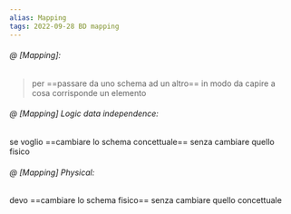 ```yaml
---
alias: Mapping
tags: 2022-09-28 BD mapping
---
```


###### @ [Mapping]:
> per ==passare da uno schema ad un altro== in modo da capire a cosa corrisponde un elemento
<!--ID: 1670236971075-->


###### @ [Mapping] Logic data independence:
se voglio ==cambiare lo schema concettuale== senza cambiare quello fisico
<!--ID: 1670236971079-->


###### @ [Mapping] Physical:
devo ==cambiare lo schema fisico== senza cambiare quello concettuale
<!--ID: 1670236971084-->
